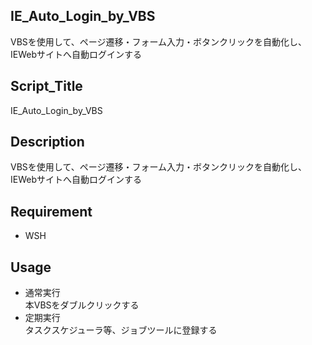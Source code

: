 ## IE_Auto_Login_by_VBS
VBSを使用して、ページ遷移・フォーム入力・ボタンクリックを自動化し、IEWebサイトへ自動ログインする

## Script_Title
IE_Auto_Login_by_VBS

## Description
VBSを使用して、ページ遷移・フォーム入力・ボタンクリックを自動化し、IEWebサイトへ自動ログインする

## Requirement
- WSH

## Usage
- 通常実行<br>
本VBSをダブルクリックする<br>
- 定期実行<br>
タスクスケジューラ等、ジョブツールに登録する
